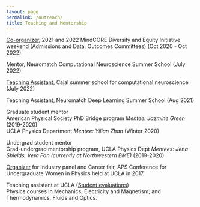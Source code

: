 ```yaml
---
layout: page
permalink: /outreach/
title: Teaching and Mentorship
---
```


[Co-organizer](https://web.sas.upenn.edu/dive/staff/), 2021 and 2022 MindCORE Diversity and Equity Initiative weekend (Admissions and Data; Outcomes Committees) (Oct 2020 - Oct 2022)

Mentor, Neuromatch Computational Neuroscience Summer School (July 2022)

[Teaching Assistant](https://cajal-training.org/on-site/ccn2022/), Cajal summer school for computational neuroscience (July 2022)

Teaching Assistant, Neuromatch Deep Learning Summer School (Aug 2021)

Graduate student mentor<br>
American Physical Society PhD Bridge program *Mentee: Jazmine Green* (2019-2020)<br>
UCLA Physics Department *Mentee: Yilian Zhan* (Winter 2020)

Undergrad student mentor<br>
Grad-undergrad mentorship program, UCLA Physics Dept *Mentees: Jena Shields, Vera Fan (currently at Northwestern BME)* (2019-2020)

[Organizer](https://conferences.pa.ucla.edu/cuwip-ucla/organizers.html) for Industry panel and Career fair, APS Conference for Undergraduate Women in Physics held at UCLA in 2017.

Teaching assistant at UCLA ([Student evaluations](https://www.dropbox.com/home/jobSearch?preview=UCLAStudentReviewsCompiled.pdf)) <br>
Physics courses in Mechanics; Electricity and Magnetism; and Thermodynamics, Fluids and Optics.
